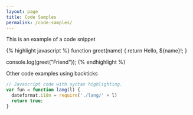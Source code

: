 ```yaml
---
layout: page
title: Code Samples
permalink: /code-samples/
---
```


This is an example of a code snippet 

{% highlight javascript %}
function greet(name) {
    return Hello, ${name}!;
}

console.log(greet("Friend"));
{% endhighlight %}


Other code examples using backticks 

```js
// Javascript code with syntax highlighting.
var fun = function lang(l) {
  dateformat.i18n = require('./lang/' + l)
  return true;
}
```
